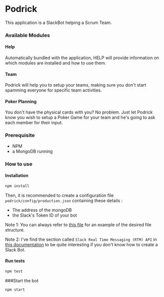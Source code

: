 
# Podrick

This application is a SlackBot helping a Scrum Team.

### Available Modules
#### Help
Automatically bundled with the application, HELP will provide information on which modules are installed and how to use them.
#### Team
Podrick will help you to setup your teams, making sure you don't start spamming everyone for specific team activities.
#### Poker Planning
You don't have the physical cards with you? No problem. Just let Podrick know you wish to setup a Poker Game for your team and he's going to ask each member for their input.

### Prerequisite
* NPM
* a MongoDB running

### How to use
#### Installation
```bash
npm install
```
Then, it is recommended to create a configuration file `podrick/config/production.json` containing these details :
* The address of the mongoDB
* the Slack's Token ID of your bot

Note 1: You can always refer to [this file](config/example.json) for an example of the desired file structure.

Note 2: I've find the section called `Slack Real Time Messaging (RTM) API` in [this documentation](https://www.fullstackpython.com/blog/build-first-slack-bot-python.html) to be quite interesting if you don't know how to create a Slack Bot.

#### Run tests
```bash
npm test
```
###Start the bot
```bash
npm start
```
